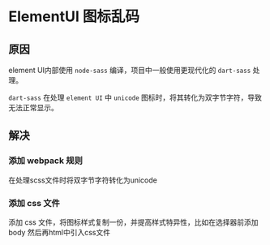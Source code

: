 # ElementUI 图标乱码

## 原因

element UI内部使用 `node-sass` 编译，项目中一般使用更现代化的 `dart-sass` 处理。

`dart-sass` 在处理 `element UI` 中 `unicode` 图标时，将其转化为双字节字符，导致无法正常显示。

## 解决

### 添加 webpack 规则

在处理scss文件时将双字节字符转化为unicode

### 添加 css 文件

添加 css 文件，将图标样式复制一份，并提高样式特异性，比如在选择器前添加 body
然后再html中引入css文件
